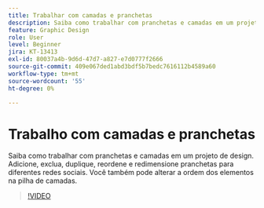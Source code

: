 ```yaml
---
title: Trabalhar com camadas e pranchetas
description: Saiba como trabalhar com pranchetas e camadas em um projeto de design
feature: Graphic Design
role: User
level: Beginner
jira: KT-13413
exl-id: 80037a4b-9d6d-47d7-a827-e7d0777f2666
source-git-commit: 409e067ded1abd3bdf5b7bedc7616112b4589a60
workflow-type: tm+mt
source-wordcount: '55'
ht-degree: 0%

---
```


# Trabalho com camadas e pranchetas

Saiba como trabalhar com pranchetas e camadas em um projeto de design. Adicione, exclua, duplique, reordene e redimensione pranchetas para diferentes redes sociais. Você também pode alterar a ordem dos elementos na pilha de camadas.

>[!VIDEO](https://video.tv.adobe.com/v/3420214?quality=12&learn=on&hidetitle=true)
